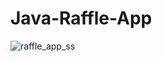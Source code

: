 # Java-Raffle-App
![raffle_app_ss](https://user-images.githubusercontent.com/56002580/112980654-cef64280-9162-11eb-89ce-7b24a079c4db.png)
